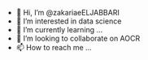 - 👋 Hi, I’m @zakariaeELJABBARI
- 👀 I’m interested in data science
- 🌱 I’m currently learning ...
- 💞️ I’m looking to collaborate on AOCR
- 📫 How to reach me ...

<!---
zakariaeELJABBARI/zakariaeELJABBARI is a ✨ special ✨ repository because its `README.md` (this file) appears on your GitHub profile.
You can click the Preview link to take a look at your changes.
--->
